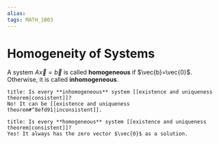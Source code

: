 ```yaml
---
alias:
tags: MATH_1B03
---
```

# Homogeneity of Systems
A system $A\vec{x}=\vec{b}$ is called **homogeneous** if $\vec{b}=\vec{0}$. Otherwise, it is called **inhomogeneous**.

```ad-question
title: Is every **inhomogeneous** system [[existence and uniqueness theorem|consistent]]?
No! It can be [[existence and uniqueness theorem#^8efd91|inconsistent]].
```

```ad-question
title: Is every **homogeneous** system [[existence and uniqueness theorem|consistent]]?
Yes! It always has the zero vector $\vec{0}$ as a solution.
```

